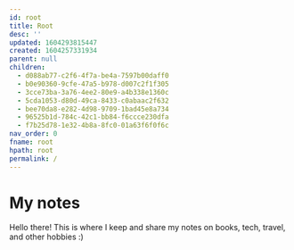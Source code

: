 ```yaml
---
id: root
title: Root
desc: ''
updated: 1604293815447
created: 1604257331934
parent: null
children:
  - d088ab77-c2f6-4f7a-be4a-7597b00daff0
  - b0e90360-9cfe-47a5-b978-d007c2f1f305
  - 3cce73ba-3a76-4ee2-80e9-a4b338e1360c
  - 5cda1053-d80d-49ca-8433-c0abaac2f632
  - bee70da8-e282-4d98-9709-1bad45e8a734
  - 96525b1d-784c-42c1-bb84-f6ccce230dfa
  - f7b25d78-1e32-4b8a-8fc0-01a63f6f0f6c
nav_order: 0
fname: root
hpath: root
permalink: /
---
```

# My notes

Hello there! 
This is where I keep and share my notes on books, tech, travel, and other hobbies :)

